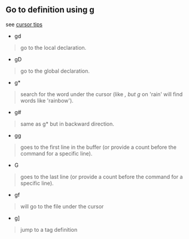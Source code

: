 ## Go to definition using g

see [cursor tips](http://vim.wikia.com/wiki/Go_to_definition_using_g)

* gd
>go to the local declaration.

* gD 
>go to the global declaration.
    
* g* 
>search for the word under the cursor (like *, but g* on 'rain' will find words like 'rainbow').
* g# 
>same as g* but in backward direction.
    
* gg 
>goes to the first line in the buffer (or provide a count before the command for a specific line).
* G 
>goes to the last line (or provide a count before the command for a specific line). 

* gf 
>will go to the file under the cursor
    
* g] 
>jump to a tag definition 

